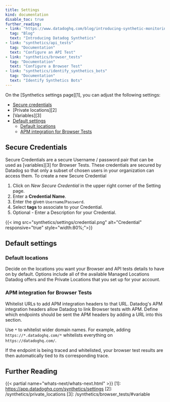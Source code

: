 ```yaml
---
title: Settings
kind: documentation
disable_toc: true
further_reading:
- link: "https://www.datadoghq.com/blog/introducing-synthetic-monitoring/"
  tag: "Blog"
  text: "Introducing Datadog Synthetics"
- link: "synthetics/api_tests"
  tag: "Documentation"
  text: "Configure an API Test"
- link: "synthetics/browser_tests"
  tag: "Documentation"
  text: "Configure a Browser Test"
- link: "synthetics/identify_synthetics_bots"
  tag: "Documentation"
  text: "Identify Synthetics Bots"
---
```


On the [Synthetics settings page][1], you can adjust the following settings:

- [Secure credentials](#secure-credentials)
- [Private locations][2]
- [Variables][3]
- [Default settings](#default-settings)
    - [Default locations](#default-locations)
    - [APM integration for Browser Tests](#apm-integration-for-browser-tests)

## Secure Credentials

Secure Credentials are a secure Username / password pair that can be used as [variables][3] for Browser Tests. These credentials are secured by Datadog so that only a subset of chosen users in your organization can access them. To create a new Secure Credential

1. Click on *New Secure Credential* in the upper right corner of the Setting page.
2. Enter a **Credential Name**.
3. Enter the given  `Username`/`Password`.
4. Select **tags** to associate to your Credential.
5. Optional - Enter a Description for your Credential.

{{< img src="synthetics/settings/credential.png" alt="Credential" responsive="true" style="width:80%;">}}

## Default settings

### Default locations

Decide on the locations you want your Browser and API tests details to have on by default. Options include all of the available Managed Locations Datadog offers and the Private Locations that you set up for your account.

### APM integration for Browser Tests

Whitelist URLs to add APM integration headers to that URL. Datadog's APM integration headers allow Datadog to link Browser tests with APM. Define which endpoints should be sent the APM headers by adding a URL into this section. 

Use `*` to whitelist wider domain names. For example, adding `https://*.datadoghq.com/*` whitelists everything on `https://datadoghq.com/`.

If the endpoint is being traced and whitelisted, your browser test results are then automatically tied to its corresponding trace.

## Further Reading

{{< partial name="whats-next/whats-next.html" >}}
[1]: https://app.datadoghq.com/synthetics/settings
[2]: /synthetics/private_locations
[3]: /synthetics/browser_tests/#variable

